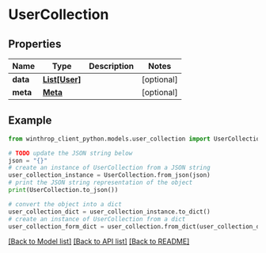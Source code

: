 # UserCollection


## Properties

Name | Type | Description | Notes
------------ | ------------- | ------------- | -------------
**data** | [**List[User]**](User.md) |  | [optional] 
**meta** | [**Meta**](Meta.md) |  | [optional] 

## Example

```python
from winthrop_client_python.models.user_collection import UserCollection

# TODO update the JSON string below
json = "{}"
# create an instance of UserCollection from a JSON string
user_collection_instance = UserCollection.from_json(json)
# print the JSON string representation of the object
print(UserCollection.to_json())

# convert the object into a dict
user_collection_dict = user_collection_instance.to_dict()
# create an instance of UserCollection from a dict
user_collection_form_dict = user_collection.from_dict(user_collection_dict)
```
[[Back to Model list]](../README.md#documentation-for-models) [[Back to API list]](../README.md#documentation-for-api-endpoints) [[Back to README]](../README.md)


